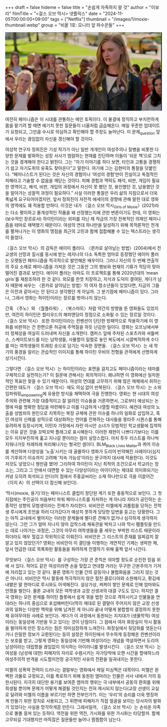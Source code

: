 +++
draft = false
hideme = false
title = "손쉽게 자족하지 말 것"
author = "이보라"
filmTitle = "<걸스 오브 막시> 넷플릭스"
date = "2024-11-05T00:00:00+09:00"
tags = ["Netflix"]
thumbnail = "/images/1/moxie-thumbnail.webp"
group = "비옽 1호: 모니터 앞 파수꾼들"
+++

![Moxie](/images/1/moxie-1.webp)

여전히 페미니즘은 이 시대를 관통하는 메인 토픽이다.
이 물결에 정직하고 부지런하게 몸을 맡기려 할 때면 예기치 못한 질문들이 너울처럼 급습해온다.
매일 꾸준한 업데이트가 요청되고, 그만큼 수시로 의심하고 확인해야 할 주장도 늘어난다.
이 문제<sub>question</sub> 앞에서 우리는 끊임없이 자신을 갱신해야 할 것이다.

여성학 연구자 정희진은 기성 작가가 아닌 일반 개개인이 여성주의나 질병을 비롯한 다양한 문제를 발화하는 성장 서사가 범람하는 현재를 진단하며
이들이 ‘쉬운 책’으로 그치는 것을 경계해야 한다고 밝힌다.
그는 “자기 이야기를 하다 보면, 타인과 고통을 경쟁하기 쉽고 자기도취의 유혹도 찾아온다”고 말한다.
여기에 그는 김현미의 통찰을 덧붙인다. “페미니스트가 된다는 것은 자신의 경험이나 ‘여성의 경험’만이 진실이고 독점적인 피해라고 기술할 수 없음을 깨닫는 것이다.
피해 경험과 맥락도 해석, 비판, 개입이 필요한 영역이고, 해석, 비판, 개입의 과정에서 자신이 못 봤던 것, 용인했던 것, 남용했던 것을 알아가는 성찰적 과정이 필요하다.”
사실 이러한 통찰은 우리 삶의 지침으로서 더욱 폭넓게 요구되어야겠지만, 앞서 정희진이 자전적 에세이의 경향에 관해 말한 대로 영화의 영역에도 꽤 적용할 만하다.
이것은 내가 〈걸스 오브 막시<sub>Girls of Moxie</sub>〉(2021)라는 다소 평이하고 몰개성적인 작품을 왜 선정했는지에 관한 변론이기도 한데, 이 영화는 (보수적인 장르로서) 하이틴이라는 외피를 지닌 채 작금의 가장 전복적인 의제인 페미니즘을 테마로 채택했기 때문이다. 여성의 연대 하나만을 달성하기 위해 목적론적인 전개를 펼쳐나가는 이 영화의 맹점을 최근의 고민과 함께 접합해볼 수 있는 텍스트라는 생각이 들었다.

〈걸스 오브 막시〉의 감독은 에이미 폴러다. 〈퀸카로 살아남는 방법〉(2004)에서 전교생의 선망과 질시를 동시에 받는 레지나의 다소 독특한 엄마로 등장했던 에이미 폴러는 오랫동안 페미니즘을 적극적으로 발언해온 배우이다. 그러니 자신의 두 번째 연출작의 주요 소재로 페미니즘을 가져온 것은 그동안 그의 행보와 현재의 기류가 적당히 맞아떨어진 결과로 보인다. 에이미 폴러는 아마도 이 프로젝트를 통해 2020년대의 ‘mean girls’를 재창조하려 한 것 같다. 외모를 한껏 치장하고, 지식과 도덕이 결여된, 게다가 남자 때문에 싸우는 〈퀸카로 살아남는 방법〉의 여자 청소년들이 있었다면, 지금의 그들은 이전과 같아서는 안 된다고 생각했던 게 아닐까. 그 분기점에 페미니즘이 있다. 그러나, 그래서 영화는 하이틴이라는 장르를 벗어나지 않는다.

간혹 〈주노〉와 〈월플라워〉, 〈북스마트〉처럼 약간의 방향을 튼 영화들도 있었지만, 여전히 하이틴은 할리우드의 해피엔딩이 정점으로 소화될 수 있는 장르일 것이다. 〈걸스 오브 막시〉 또한 하이틴이라는 컨벤션이 단단한 방패막으로 작용하기에 이 영화를 비판하는 건 한편으론 허공에 주먹질을 하듯 난감한 일이다. 영화는 오프닝에서부터 정체성을 여실히 드러내며 자신을 소개한다. 캠퍼스 앞에 주차된 스포츠카와 셔틀버스, 스케이트보드를 타는 남학생들, 사물함이 일렬로 놓인 복도에서 시끌벅적하게 수다를 떠는 여학생들이 트래킹 숏으로 담기는 익숙한 장면들. 〈걸스 오브 막시〉는 새 학기의 풍경을 알리는 관습적인 이미지를 통해 하이틴 무비의 전형을 관객에게 선명하게 상기시킨다.

그렇다면 〈걸스 오브 막시〉는 하이틴이라는 표면을 걸치고도 페미니즘이라는 테마를 구체적으로 실천하는가? 이 질문에 관해서는 회의적이다. 왜냐하면 이 영화에선 일차원적인 목표만 찾을 수 있기 때문이다. 여성의 연대를 고무하기 위해 많은 매체에서 취하는 간편한 태도가 〈걸스 오브 막시〉에도 의심 없이 반복된다. 〈걸스 오브 막시〉는 소위 임파워링<sub>empowering</sub>에 유용한 방식을 채택하여 극을 진행한다. 영화는 현 시대의 여성주의와 관련해 가장 대중적이고 잘 알려진 이슈들을 거론하면서, 그로부터 예상되는 논쟁에 따를 명확한 정답을 마련해두고 이를 다급하게 나열할 따름이다. 예컨대 여성의 노출을 성범죄의 원인으로 지목하는 복장 규제에 관한 이슈를 하나의 일화로 삽입하고, 흑인 여성의 신체를 성적으로 대상화하는 언어를 전복하는 대사들을 몽타주 시퀀스를 통해 유려하게 등장시키며, 이민자 가정에서 자란 아시안 소녀가 모범적인 학교생활에 집착하는 이유 같은 것을 꼬박꼬박 플래그로 표시해둔다. 이러한 재현이 나쁘다기보다는 이를 모두 지지부진하게 훑고 지나갈 뿐이라는 점이 실망스럽다. 마치 투두 리스트를 하나씩 지워나가듯 차례차례 처리해나가는 형국인 셈이다. BLM<sub>Black Lives Matter</sub>과 퀴어 이슈를 계산하며 다양성을 ‘노출’시키는 데 골몰하다 영화가 도리어 빈약해진 사례이다(심지어 기후위기 이슈까지 고려해 ‘지속 가능성’이라는 문구까지 대사에 적용한다). 이것도 저것도 넣었으니 웬만큼 했어! 그리하여 하이틴이 지닌 최적의 조건으로서 학교라는 장소는, 그리고 그 안에서 대면할 수 있는 다양성이라는 아이디어는 제대로 의미화되기는커녕 오히려 희석되고 만다(이 점에서 주홍글씨라는 소재 하나만으로 극을 이끌어간 〈이지 A〉의 선택이 더 참신해 보인다).

‘막시(moxie, 용기)’라는 페미니스트 클럽이 창단된 계기 또한 충동적으로 보인다. 그 첫 지점에는 주인공이 처음부터 파워 페미니스트를 자처하는 게 아니라 자타가 공인하는 순종적인 성향의 모범생이라는 전제가 자리한다. 비비안은 미첼에게 괴롭힘을 당하는 전학생 루시에게 조언을 하러 다가갔다가 예상치 못하게 당당한 답변을 듣고는 당황한다. 그는 아직 교내에서 벌어지는 이러한 문제들에 별다른 견해가 없거나 심각하게 생각하지 않는다. 그런 그가 얼마 지나지 않아 갑작스레 체육관을 박차고 나와 막시 팸플릿을 만드는 데로 나아가는 과정은, 그것이 아무리 여학생들을 줄 세우는 부박한 리스트 때문이라 하더라도 매우 헐겁고 작위적으로 이뤄진다. 비비안은 그 리스트의 존재를 일찌감치 잘 알고 있지 않았던가? 영화는 비비안이 이 결단을 이행하는 개연적인 기제는 생략한 채, 앞서 언급한 대로 목록화된 활동들을 화려하게 진열하기 위해 훌쩍 앞서 나간다.

무엇보다 〈걸스 오브 막시〉를 구성하는 가장 큰 준칙은 의아할 정도로 순진한 믿음 위에 서 있다. 적어도 같은 여성이라면 손을 맞잡고 연대할 거라는 무구한 근본주의가 기저에 자리잡고 있는 것 같다. 물론 영화가 인물 간의 갈등이나 불협화음을 그리지 않는 것은 아니다. 비비안은 막시 활동에 적극적이지 않은 절친 클로디아와 소원해지고, 홧김에 내뱉은 말 한마디로 루시와도 어색해진다. 설상가상, 켜켜이 쌓인 문제로 인해 엄마와도 언쟁을 벌인다. 물론 교내의 모든 여학생과 교장 선생과의 대결 구도도 있다. 하지만 결국 영화는 모든 문제를 하이틴 플롯에서 쉽게 겪을 법한 것으로 격하시키고 인물들을 연대라는 하나의 중심으로 포섭해버린다(딱히 제대로 된 결말이 주어지지 않은 교장 선생과의 일화는 다양한 맥락을 위해 남겨진 게 아니라 끝내 어떻게 봉합할지 결정하지 못한 채 유야무야된 사례로 보인다). 게다가 이 과정에서 동원되는 지지대가 (생물학적) 여성이라는 동일성에 기반을 두고 있다는 것이 난점이다. 그 점에서 여자 화장실이 막시 활동을 발아하게 만든 장소라는 점은 의미심장하게 느껴진다. 화장실에서 뒷담화를 엿듣는다거나 은밀한 정보가 교환된다는 등의 설정은 하이틴에서 무수하게 등장해온 컨벤션이라는 보호를 받고, 그렇게 영화는 동일성에 기반해 여성이라는 개념을 역설하면서 도리어 남성이라는 대립항을 끊임없이 의식하는 아이러니를 발생시킨다. 〈걸스 오브 막시〉는 여성을 (남성에 대한) 피해자의 자리로 수렴시키는 자가당착에 오랜 시간을 할애하느라 여성주의적 반격을 시도할지언정 궁극적인 사유의 전환을 일궈내지는 못한다.

미첼의 성폭력 전력이 드러나는 결말부는 영화에서 제일 미심쩍은 대목이다. 미첼은 완벽한 괴물로 규정되고, 이를 폭로하기 위해 동원된 엠마라는 인물은 서사 내에서 거의 등한시된다. 지극히 대단한 용기를 보여준 엠마의 행위는 극 내부에서 공동의 환희를 위해 희생될 뿐이며 문제가 어떻게 해결될 것인지는 전혀 제시되지 않는다(교장 선생이 교실로 달려와 미첼의 이름을 부르기만 하면 전부인가?). 이는 ‘우리’의 승리를 더욱 명징하게 만들기 위한 장치로 사용되고, 그 뒤편에 피해자가 직접 얼굴을 보이는 당사자의 발화가 있었다는 사실을 망각하게끔 만든다. 그래서일까, 〈걸스 오브 막시〉는 손쉬운 자족으로 똘똘 뭉쳐 있는 듯하다. 역전을 위한 역전, 가시화를 위한 가시화는 타당할까. 함께 고무되길 기대했지만 마뜩잖은 질문들만 늘어나 찜찜함이 남는다.
